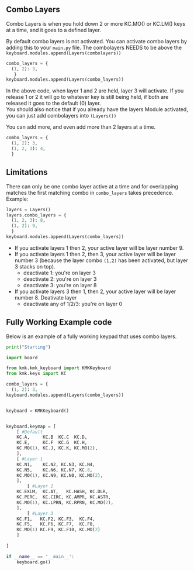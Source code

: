 ## Combo Layers

Combo Layers is when you hold down 2 or more KC.MO() or KC.LM() keys at a time, and it goes to a defined layer.

By default combo layers is not activated. You can activate combo layers by adding this to your `main.py` file.
The combolayers NEEDS to be above the `keyboard.modules.append(Layers(combolayers))`

```python
combo_layers = {
  (1, 2): 3,
   }
keyboard.modules.append(Layers(combo_layers))
```

In the above code, when layer 1 and 2 are held, layer 3 will activate. If you release 1 or 2 it will go to whatever key is still being held, if both are released it goes to the default (0) layer.  
You should also notice that if you already have the layers Module activated, you can just add combolayers into `(Layers())`

You can add more, and even add more than 2 layers at a time.

```python
combo_layers = {
  (1, 2): 3,
  (1, 2, 3): 4,
  }
```

## Limitations

There can only be one combo layer active at a time and for overlapping matches
the first matching combo in `combo_layers` takes precedence.
Example:
```python
layers = Layers()
layers.combo_layers = {
  (1, 2, 3): 8,
  (1, 2): 9,
  }
keyboard.modules.append(Layers(combo_layers))
```
* If you activate layers 1 then 2, your active layer will be layer number 9.
* If you activate layers 1 then 2, then 3, your active layer will be layer
  number 3 (because the layer combo `(1,2)` has been activated, but layer 3
  stacks on top).
  * deactivate 1: you're on layer 3
  * deactivate 2: you're on layer 3
  * deactivate 3: you're on layer 8
* If you activate layers 3 then 1, then 2, your active layer will be layer
  number 8. Deativate layer
  * deactivate any of 1/2/3: you're on layer 0


## Fully Working Example code

Below is an example of a fully working keypad that uses combo layers.

```python
print("Starting")

import board

from kmk.kmk_keyboard import KMKKeyboard
from kmk.keys import KC

combo_layers = {
  (1, 2): 3,
keyboard.modules.append(Layers(combo_layers))


keyboard = KMKKeyboard()


keyboard.keymap = [
    [ #Default
    KC.A,     KC.B  KC.C  KC.D,
    KC.E,     KC.F  KC.G  KC.H,
    KC.MO(1), KC.J, KC.K, KC.MO(2),
    ],
    [ #Layer 1
    KC.N1,    KC.N2, KC.N3, KC.N4,
    KC.N5,    KC.N6, KC.N7, KC.8,
    KC.MO(1), KC.N9, KC.N0, KC.MO(2),
    ],
        [ #Layer 2
    KC.EXLM,  KC.AT,   KC.HASH, KC.DLR,
    KC.PERC,  KC.CIRC, KC.AMPR, KC.ASTR,
    KC.MO(1), KC.LPRN, KC.RPRN, KC.MO(2),
    ],
        [ #Layer 3
    KC.F1,   KC.F2, KC.F3,  KC.F4,
    KC.F5,   KC.F6, KC.F7,  KC.F8,
    KC.MO(1) KC.F9, KC.F10, KC.MO(2)
    ]
    
]

if __name__ == '__main__':
    keyboard.go()
```